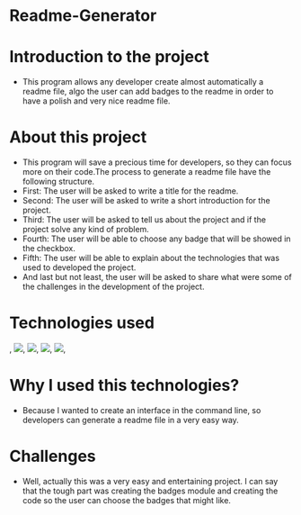  # Readme-Generator 

# Introduction to the project
* This program allows any developer create almost automatically a readme file, algo the user can add badges to the readme in order to have a polish and very nice readme file.

# About this project 
* This program will save a precious time for developers, so they can focus more on their code.The process to generate a readme file have the following structure. 
* First: The user will be asked to write a title for the readme. 
* Second: The user will be asked to write a short introduction for the project. 
* Third: The user will be asked to tell us about the project and if the project solve any kind of problem. 
* Fourth: The user will be able to choose any badge that will be showed in the checkbox. 
* Fifth: The user will be able to explain about the technologies that was used to developed the project. 
* And last but not least, the user will be asked to share what were some of the challenges in the development of the project.

# Technologies used
<div style="display=flex flex-row flex-wrap ">,
<img src="https://img.shields.io/badge/-HTML-e34f26?logo=html5&logoColor=fff">,
<img src="https://img.shields.io/badge/-CSS-1572B6?logo=css3&logoColor=fff">,
<img src="https://img.shields.io/badge/-JavaScript-F7DF1E?logo=javascript&logoColor=fff">,
<img src="https://img.shields.io/badge/-Bootstrap-7952B3?logo=bootstrap&logoColor=fff">,
</div>

# Why I used this technologies?
* Because I wanted to create an interface in the command line, so developers can generate a readme file in a very easy way.

# Challenges
* Well, actually this was a very easy and entertaining project. I can say that the tough part was creating the badges module and creating the code so the user can choose the badges that might like.

